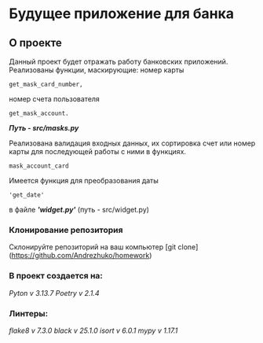 # Будущее приложение для банка

## О проекте
Данный проект будет отражать работу
банковских приложений.
Реализованы функции, маскирующие: 
номер карты 
```
get_mask_card_number,
```
номер счета пользователя
```
get_mask_account.
```
***Путь - src/masks.py***

Реализована валидация входных данных,
их сортировка счет или номер карты
для последующей работы с ними в функциях.
```
mask_account_card
```
Имеется функция для преобразования даты
```
'get_date'
```
в файле ***'widget.py'*** (путь - src/widget.py) 


### Клонирование репозитория
Склонируйте репозиторий на ваш компьютер
[git clone] (https://github.com/Andrezhuko/homework)


### В проект создается на:
*Pyton v 3.13.7*
*Poetry v 2.1.4*


### Линтеры:
*flake8 v 7.3.0*
*black v 25.1.0*
*isort v 6.0.1*
*mypy v 1.17.1*
